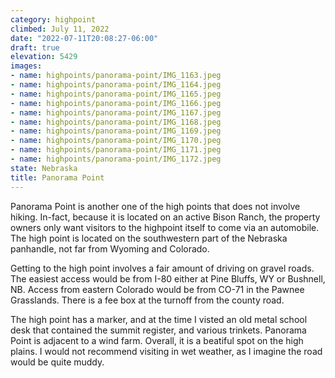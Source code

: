 ```yaml
---
category: highpoint
climbed: July 11, 2022
date: "2022-07-11T20:08:27-06:00"
draft: true
elevation: 5429
images:
- name: highpoints/panorama-point/IMG_1163.jpeg
- name: highpoints/panorama-point/IMG_1164.jpeg
- name: highpoints/panorama-point/IMG_1165.jpeg
- name: highpoints/panorama-point/IMG_1166.jpeg
- name: highpoints/panorama-point/IMG_1167.jpeg
- name: highpoints/panorama-point/IMG_1168.jpeg
- name: highpoints/panorama-point/IMG_1169.jpeg
- name: highpoints/panorama-point/IMG_1170.jpeg
- name: highpoints/panorama-point/IMG_1171.jpeg
- name: highpoints/panorama-point/IMG_1172.jpeg
state: Nebraska
title: Panorama Point
---
```

Panorama Point is another one of the high points that does not involve hiking.  In-fact, because it is located on an active Bison Ranch, the property owners only want visitors to the highpoint itself to come via an automobile.  The high point is located on the southwestern part of the Nebraska panhandle, not far from Wyoming and Colorado.

Getting to the high point involves a fair amount of driving on gravel roads.  The easiest access would be from I-80 either at Pine Bluffs, WY or Bushnell, NB.  Access from eastern Colorado would be from CO-71 in the Pawnee Grasslands.  There is a fee box at the turnoff from the county road.

The high point has a marker, and at the time I visted an old metal school desk that contained the summit register, and various trinkets.  Panorama Point is adjacent to a wind farm.  Overall, it is a beatiful spot on the high plains.  I would not recommend visiting in wet weather, as I imagine the road would be quite muddy.